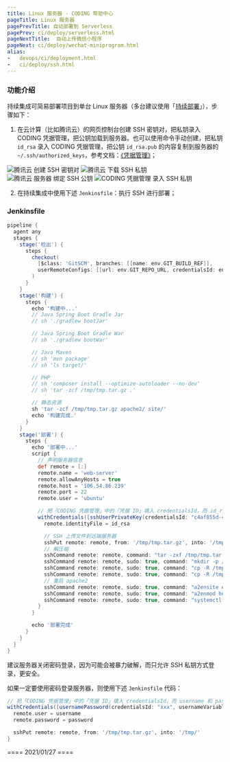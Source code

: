 ```yaml
---
title: Linux 服务器 - CODING 帮助中心
pageTitle: Linux 服务器
pagePrevTitle: 自动部署到 Serverless
pagePrev: ci/deploy/serverless.html
pageNextTitle:  自动上传微信小程序
pageNext: ci/deploy/wechat-miniprogram.html
alias: 
-   devops/ci/deployment.html
-   ci/deploy/ssh.html
---
```


### 功能介绍

持续集成可简易部署项目到单台 Linux 服务器（多台建议使用「[持续部署](/docs/cd/overview.html)」），步骤如下：

1.  在云计算（比如腾讯云）的网页控制台创建 SSH 密钥对，把私钥录入 CODING 凭据管理，把公钥加载到服务器。也可以使用命令手动创建，把私钥 `id_rsa` 录入 CODING 凭据管理，把公钥 `id_rsa.pub` 的内容复制到服务器的 `~/.ssh/authorized_keys`，参考文档：[《凭据管理》](/docs/project/features/credential.html)；

![腾讯云 创建 SSH 密钥对](https://help-assets.codehub.cn/enterprise/20200415141036.png)
![腾讯云 下载 SSH 私钥](https://help-assets.codehub.cn/enterprise/20200415141056.png)
![腾讯云 服务器 绑定 SSH 公钥](https://help-assets.codehub.cn/enterprise/20200415143856.png)
![CODING 凭据管理 录入 SSH 私钥](https://help-assets.codehub.cn/enterprise/20200410141859.png)

2.  在持续集成中使用下述 `Jenkinsfile`：执行 SSH 进行部署；

### Jenkinsfile

```groovy
pipeline {
  agent any
  stages {
    stage('检出') {
      steps {
        checkout(
          [$class: 'GitSCM', branches: [[name: env.GIT_BUILD_REF]],
          userRemoteConfigs: [[url: env.GIT_REPO_URL, credentialsId: env.CREDENTIALS_ID]]]
        )
      }
    }
    stage('构建') {
      steps {
        echo '构建中...'
        // Java Spring Boot Gradle Jar
        // sh './gradlew bootJar'

        // Java Spring Boot Gradle War
        // sh './gradlew bootWar'

        // Java Maven
        // sh 'mvn package'
        // sh 'ls target/'

        // PHP
        // sh 'composer install --optimize-autoloader --no-dev'
        // sh 'tar -zcf /tmp/tmp.tar.gz .'

        // 静态资源
        sh 'tar -zcf /tmp/tmp.tar.gz apache2/ site/'
        echo '构建完成.'
      }
    }
    stage('部署') {
      steps {
        echo '部署中...'
        script {
          // 声明服务器信息
          def remote = [:]
          remote.name = 'web-server'
          remote.allowAnyHosts = true
          remote.host = '106.54.86.239'
          remote.port = 22
          remote.user = 'ubuntu'

          // 把「CODING 凭据管理」中的「凭据 ID」填入 credentialsId，而 id_rsa 无需修改
          withCredentials([sshUserPrivateKey(credentialsId: "c4af855d-402a-4f38-9c83-f6226ae3441c", keyFileVariable: 'id_rsa')]) {
            remote.identityFile = id_rsa

            // SSH 上传文件到远端服务器
            sshPut remote: remote, from: '/tmp/tmp.tar.gz', into: '/tmp/'
            // 解压缩
            sshCommand remote: remote, command: "tar -zxf /tmp/tmp.tar.gz -C /tmp/"
            sshCommand remote: remote, sudo: true, command: "mkdir -p /var/www/example-site"
            sshCommand remote: remote, sudo: true, command: "cp -R /tmp/site/* /var/www/example-site/"
            sshCommand remote: remote, sudo: true, command: "cp -R /tmp/apache2/ /etc/"
            // 重启 apache2
            sshCommand remote: remote, sudo: true, command: "a2ensite example.com"
            sshCommand remote: remote, sudo: true, command: "a2enmod headers rewrite ssl"
            sshCommand remote: remote, sudo: true, command: "systemctl reload apache2"
          }
        }

        echo '部署完成'
      }
    }
  }
}
```

建议服务器关闭密码登录，因为可能会被暴力破解，而只允许 SSH 私钥方式登录，更安全。

如果一定要使用密码登录服务器，则使用下述 `Jenkinsfile` 代码：

```groovy
// 把「CODING 凭据管理」中的「凭据 ID」填入 credentialsId，而 username 和 password 无需修改
withCredentials([usernamePassword(credentialsId: "xxx", usernameVariable: 'username', passwordVariable: 'password')]) {
  remote.user = username
  remote.password = password

  sshPut remote: remote, from: '/tmp/tmp.tar.gz', into: '/tmp/'
}
```


==== 2021/01/27 ====
